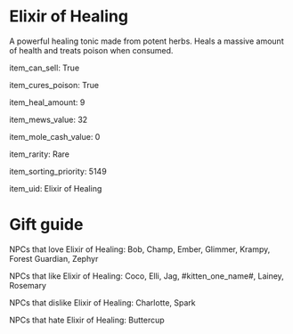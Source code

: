 # Elixir of Healing

A powerful healing tonic made from potent herbs. Heals a massive amount of health and treats poison when consumed.

item_can_sell: True

item_cures_poison: True

item_heal_amount: 9

item_mews_value: 32

item_mole_cash_value: 0

item_rarity: Rare

item_sorting_priority: 5149

item_uid: Elixir of Healing

# Gift guide

NPCs that love Elixir of Healing: Bob, Champ, Ember, Glimmer, Krampy, Forest Guardian, Zephyr

NPCs that like Elixir of Healing: Coco, Elli, Jag, #kitten_one_name#, Lainey, Rosemary

NPCs that dislike Elixir of Healing: Charlotte, Spark

NPCs that hate Elixir of Healing: Buttercup